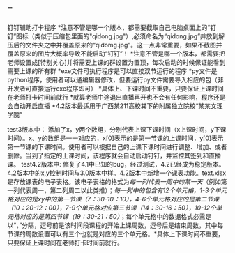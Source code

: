 # -
钉钉辅助打卡程序
*注意不管是哪一个版本，都需要截取自己电脑桌面上的“钉钉”图标（类似于压缩包里面的"qidong.jpg"）,必须命名为“qidong.jpg”并放到解压后的文件夹之中并覆盖原来的“qidomg.jpg”。这一点非常重要，如果不截图并覆盖原来的图片大概率导致不能启动“钉钉”！
*注意不管是哪一个版本，都需要把老师设置成[特别关心]并将需要上课的群设置为置顶，每次启动的时候保证能看到需要上课的所有群
*exe文件可执行程序是可以直接双节运行的程序
*py文件是python程序，使用者可以通编辑器修改，但要运行py文件需要导入相应的包（非开发者可直接运行exe程序即可）
*具体上、下课时间不重要，只要保证上课时间在老师打卡时间前就行
*就算老师中途退出直播再开也不会有任何影响，程序还是会自动开启直播
*4.2版本最适用于广西某211高校其下的附属独立院校“某某文理学院”

test3版本中：
        添加了x，y两个数组，分别代表上课下课时间（x上课时间，y下课时间）。x、y的数组是一一对应的，x[0]表示的是第一节课的上课时间，y[0]表示第一节课的下课时间。使用者可以根据自己的上课下课时间进行调整、增加、或者删除。当到了指定的上课时间，该程序就会自动启动钉钉，并监控其签到和直播课。
test4.2版本中:
        修复了4.1中已知的bug，经过测试，4.2已经成为稳定版本。4.2版本中的x,y控制时间与3.0版本中样。4.2版本中新增一个课表功能。text.xlsx是存放课表的电子表格。该电子表格的格式为*每一列代表一周中的某一天*（例如第一列代表周一，第二列周二以此类推）；*每一列中的包含有12个单元格，1-3个单元格对应的是xy中的第一节课（7：30-10：10），4-6个单元格对应的是第二节课（10：20-12：00），7-9个单元格对应第三节课（14：30-16：50），10-12个单元格对应的是第四节课（19：30-21：50）*；每个单元格中的数据格式必需是以“，”分隔，逗号前是该时间段课程的开始上课周数，逗号后是结束周数，其中每节课的周数设置可以有三个也就是对应的三个单元格。*具体上下课时间不重要，只要保证上课时间在老师打卡时间前就行。
